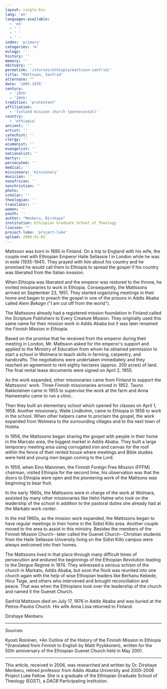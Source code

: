 ```yaml
---
layout: single-bio
lang: 'en'
languages-available:
  - 'en'
  - ' '
  - ' '
  - ' '
index: 'primary'
categories: 'm'
eulogy: ''
history: ''
memory: ''
obituary: ''
permalink: '/stories/ethiopia/mattsson-sanfrid/'
title: "Mattsson, Sanfrid"
alternate: ""
date: '1895-1976'
century:
  - '19th'
  - '20th'
tradition: 'protestant'
affiliation:
  - 'finland mission church (pentecostal)'
country:
  - 'ethiopia'
ancient: ''
artist: ''
catechist: ''
clergy: ''
ecumenist: ''
evangelist: ''
nationalist: ''
martyr: ''
persecuted: ''
medical: ''
missionary: 'missionary'
musician: ''
nonafrican: ''
nonchristian: ''
photo: ''
scholar: ''
theologian: ''
translator: ''
women: ''
youth: ''
author: "Menberu, Dirshaye"
institution: Ethiopian Graduate School of Theology
liaison: ""
project-luke: 'project-luke'
upload: 2006-01-01
---
```




Mattsson was born in 1895 in Finland. On a trip to England with his wife, the couple met with Ethiopian Emperor Haile Sellassie I in London while he was in exile (1935-1941). They prayed with him about his country and he promised he would call them to Ethiopia to spread the gospel if his country was liberated from the Italian invasion.

When Ethiopia was liberated and the emperor was restored to the throne, he invited missionaries to work in Ethiopia. Consequently, the Mattssons arrived on September 23, 1951. They started organizing meetings in their home and began to preach the gospel in one of the prisons in Addis Ababa called *Alem Bekagn* ("I am cut off from the world").

The Mattssons already had a registered mission foundation in Finland called the Scripture Publishers to Every Creature Mission. They originally used this same name for their mission work in Addis Ababa but it was later renamed the Finnish Mission in Ethiopia.

Based on the promise that he received from the emperor during their meeting in London, Mr. Mattsson asked for the emperor's support and applied to the Ministry of Education from whom he obtained permission to start a school in Wolmera to teach skills in farming, carpentry, and handcrafts. The negotiations were undertaken immediately and they reached an agreement to rent eighty hectares (approx. 200 acres) of land. The final rental lease documents were signed on April 2, 1955.

As the work expanded, other missionaries came from Finland to support the Mattssons' work. Three Finnish missionaries arrived in 1952. Tauno Rakkolainen came in 1955 to supervise the work at the farm and Anna Hameenaho came to run a clinic.

Then they built an elementary school which opened for classes on April 1, 1958. Another missionary, Walle Lindbohm, came to Ethiopia in 1956 to work in the school. When other helpers came to proclaim the gospel, the work expanded from Wolmera to the surrounding villages and to the next town of Holeta.

In 1956, the Mattssons began sharing the gospel with people in their home in the Marcato area, the biggest market in Addis Ababa. They built a large temporary meeting area using corrugated iron and canvas for the roof within the fence of their rented house where meetings and Bible studies were held and young men began coming to the Lord.

In 1959, when Eino Manninen, the Finnish Foreign Free Mission (FFFM) chairman, visited Ethiopia for the second time, his observation was that the doors to Ethiopia were open and the pioneering work of the Mattsons was beginning to bear fruit.

In the early 1960s, the Mattssons were in charge of the work at Wolmara, assisted by many other missionaries like Helvi Halme who took on the leadership of the school in addition to the pastoral duties she already had at the Markato work center.

In the mid 1960s, as the mission work expanded, the Mattssons began to have regular meetings in their home in the Sidist Killo area. Another couple moved to the area to assist in this ministry. Besides the members of the Finnish Mission Church--later called the Guenet Church--Christian students from the Haile Sellassie University living on the Sidist Killo campus were always welcomed into their homes.

The Mattssons lived in that place through many difficult times of persecution and endured the beginnings of the Ethiopian Revolution leading to the Dergue Regime in 1974. They witnessed a serious schism of the church in Markato, Addis Ababa, but soon the flock was reunited into one church again with the help of wise Ethiopian leaders like Berhanu Kebede, Hirui Tsige, and others who intervened and brought reconciliation and peace. That was when the Ethiopians took over the leadership of the church and named it the Guenet Church.

Sanfrid Mattsson died on July 17, 1976 in Addis Ababa and was buried at the Petros-Paulos Church. His wife Anna Liisa returned to Finland.

Dirshaye Menberu

---

Sources:

Kyosti Roininen, *An Outline of the History of the Finnish Mission in Ethiopia *(translated from Finnish to English by Matti Pyykkonen), written for the 50th anniversary of the Ethiopian Guenet Church held in May 2001.

---

This article, received in 2006, was researched and written by Dr. Dirshaye Menberu, retired professor from Addis Ababa University and 2005-2006 Project Luke Fellow. She is a graduate of the Ethiopian Graduate School of Theology (EGST), a *DACB* Participating Institution.
